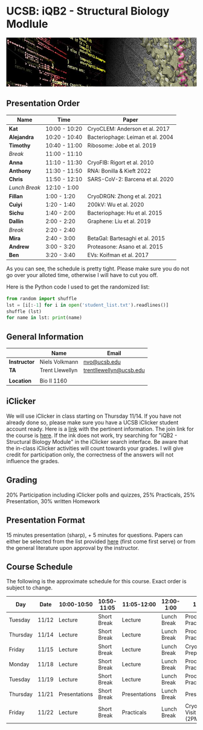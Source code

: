 # UCSB: iQB2 - Structural Biology Modlule

![banner](banner/banner.png)

## Presentation Order

| Name               |  Time          |  Paper |
|--------------------|----------------|--------|
| **Kat**            |  10:00 - 10:20 | CryoCLEM: Anderson et al. 2017 |
| **Alejandra**      |  10:20 - 10:40 | Bacteriophage: Leiman et al. 2004 |
| **Timothy**        |  10:40 - 11:00 | Ribosome: Jobe et al. 2019 |
| *Break*            |  11:00 - 11:10 |   |
| **Anna**           |  11:10 - 11:30 | CryoFIB: Rigort et al. 2010 |
| **Anthony**        |  11:30 - 11:50 | RNA: Bonilla & Kieft 2022 |
| **Chris**          |  11:50 - 12:10 | SARS-CoV-2: Barcena et al. 2020 |
| *Lunch Break*      |  12:10 - 1:00  |   |
| **Fillan**         |  1:00 - 1:20   | CryoDRGN: Zhong et al. 2021 |
| **Cuiyi**          |  1:20 - 1:40   | 200kV: Wu et al. 2020 |
| **Sichu**          |  1:40 - 2:00   | Bacteriophage: Hu et al. 2015 |
| **Dallin**         |  2:00 - 2:20   | Graphene: Liu et al. 2019 |
| *Break*            |  2:20 - 2:40   |   |
| **Mira**           |  2:40 - 3:00   | BetaGal: Bartesaghi et al. 2015 |
| **Andrew**         |  3:00 - 3:20   | Proteasone: Asano et al. 2015 |
| **Ben**            |  3:20 - 3:40   | EVs: Koifman et al. 2017 |

As you can see, the schedule is pretty tight. Please make sure you do not go over your alloted time, otherwise I will have to cut you off. 

Here is the Python code I used to get the randomized list:

```python
from random import shuffle
lst = [i[:-1] for i in open('student_list.txt').readlines()]
shuffle (lst)
for name in lst: print(name)
```




## General Information

|               | Name                  | Email                    | 
----------------|-----------------------|--------------------------|
|**Instructor** | Niels Volkmann        | nvo@ucsb.edu             | 
|**TA**         | Trent Llewellyn       | trentllewellyn@ucsb.edu  |
|               |                       |                          |
|**Location**   | Bio II 1160           |                          |

## iClicker
We will use iClicker in class starting on Thursday 11/14. If you have not already done so, please make sure you have a UCSB iClicker student account ready. 
Here is a [link](https://help.lsit.ucsb.edu/hc/en-us/articles/360054938191-iClicker-Cloud-for-Students) with the pertinent information. 
The join link for the course is [here](https://join.iclicker.com/YPHM). If the ink does not work, try searching for "iQB2 - Structural Biology Module" in the iClicker search interface. 
Be aware that the in-class iClicker activities will count towards your grades. I will give credit for participation only, the correctness of the answers will not influence the grades. 

## Grading
20% Participation including iClicker polls and quizzes, 25% Practicals, 25% Presentation, 30% written Homework

## Presentation Format
15 minutes presentation (sharp), + 5 minutes for questions. Papers can either be selected from the list provided 
[here](https://www.dropbox.com/scl/fo/kv4v3au5fki352e3mszg8/h?rlkey=8nesful6u3hpb1r26u5x9wdly&dl=0) (first come first serve) 
or from the general literature upon approval by the instructor. 

## Course Schedule
The following is the approximate schedule for this course. Exact order is subject to change.

|Day	| Date	| 10:00-10:50	| 10:50-11:05	| 11:05-12:00	| 12:00-1:00 | 1:00-4:00  |
|-----|-------|-------------|-------------|-------------|------------|------------|
|Tuesday	| 11/12	| Lecture	| Short Break	| Lecture	| Lunch Break	| Processing Practicals |
|Thursday	| 11/14	| Lecture	| Short Break	| Lecture	| Lunch Break	| Processing Practicals |
|Friday	| 11/15	| Lecture	| Short Break	| Lecture	| Lunch Break	| CryoEM Sample Prep Lab Visit |
|Monday	| 11/18	| Lecture	| Short Break	| Lecture	| Lunch Break	| Processing Practicals |
|Tuesday	| 11/19	| Lecture	| Short Break	| Lecture	| Lunch Break	| Processing Practicals |
|Thursday	| 11/21	| Presentations	| Short Break	| Presentations	| Lunch Break	| Presentations |
|Friday	| 11/22	| Lecture	| Short Break	| Practicals	| Lunch Break	| CryoEM Facility Visit (2PM)/Practicals |


